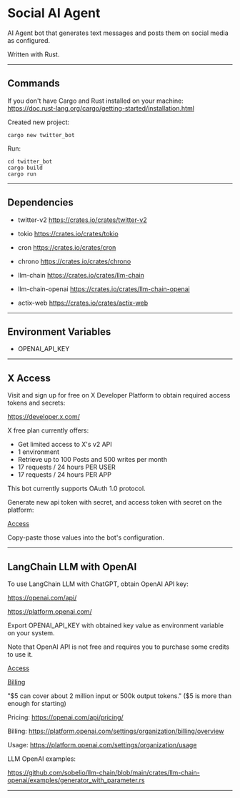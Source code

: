 # Social AI Agent

AI Agent bot that generates text messages and posts them on social media as configured.

Written with Rust.

---

## Commands

If you don't have Cargo and Rust installed on your machine: https://doc.rust-lang.org/cargo/getting-started/installation.html

Created new project:

```console
cargo new twitter_bot
```

Run:

```console
cd twitter_bot
cargo build
cargo run
```

---

## Dependencies

- twitter-v2 https://crates.io/crates/twitter-v2

- tokio https://crates.io/crates/tokio

- cron https://crates.io/crates/cron

- chrono https://crates.io/crates/chrono

- llm-chain https://crates.io/crates/llm-chain

- llm-chain-openai https://crates.io/crates/llm-chain-openai

- actix-web https://crates.io/crates/actix-web

---

## Environment Variables

- OPENAI_API_KEY

---

## X Access

Visit and sign up for free on X Developer Platform to obtain required access tokens and secrets:

https://developer.x.com/

X free plan currently offers:

- Get limited access to X's v2 API
- 1 environment
- Retrieve up to 100 Posts and 500 writes per month
- 17 requests / 24 hours PER USER
- 17 requests / 24 hours PER APP

This bot currently supports OAuth 1.0 protocol.

Generate new api token with secret, and access token with secret on the platform:

[Access](./images/twitter_access.png)

Copy-paste those values into the bot's configuration.

---

## LangChain LLM with OpenAI

To use LangChain LLM with ChatGPT, obtain OpenAI API key:

https://openai.com/api/

https://platform.openai.com/

Export OPENAI_API_KEY with obtained key value as environment variable on your system.

Note that OpenAI API is not free and requires you to purchase some credits to use it.

[Access](./images/openai-key.png)

[Billing](./images/openai-billing.png)

"$5 can cover about 2 million input or 500k output tokens." ($5 is more than enough for starting)

Pricing: https://openai.com/api/pricing/

Billing: https://platform.openai.com/settings/organization/billing/overview

Usage: https://platform.openai.com/settings/organization/usage

LLM OpenAI examples:

https://github.com/sobelio/llm-chain/blob/main/crates/llm-chain-openai/examples/generator_with_parameter.rs

---
